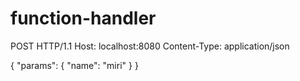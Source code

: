 # function-handler

POST  HTTP/1.1
Host: localhost:8080
Content-Type: application/json

{
	"params": {
		"name": "miri"
	}
}
